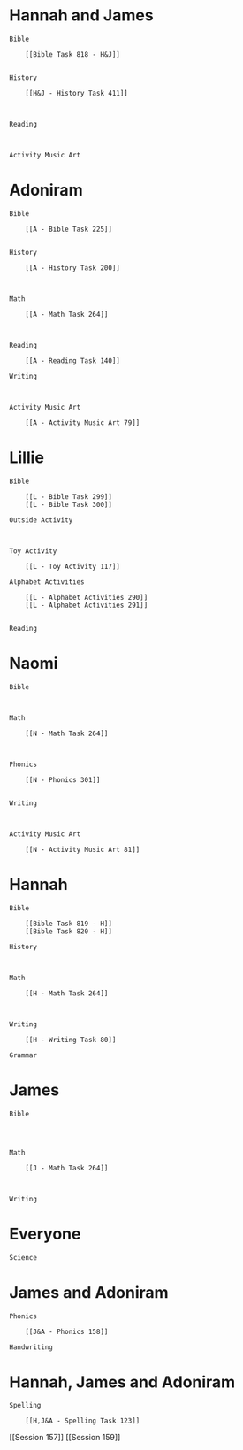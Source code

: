 # Hannah and James

	Bible

		[[Bible Task 818 - H&J]]
		

	History

		[[H&J - History Task 411]]
		
		

	Reading

		

	Activity Music Art

		
# Adoniram

	Bible

		[[A - Bible Task 225]]
		

	History

		[[A - History Task 200]]
		
		

	Math

		[[A - Math Task 264]]
		
		

	Reading

		[[A - Reading Task 140]]

	Writing

		

	Activity Music Art

		[[A - Activity Music Art 79]]

# Lillie

	Bible

		[[L - Bible Task 299]]
		[[L - Bible Task 300]]

	Outside Activity

		

	Toy Activity

		[[L - Toy Activity 117]]

	Alphabet Activities

		[[L - Alphabet Activities 290]]
		[[L - Alphabet Activities 291]]
		

	Reading

		

# Naomi

	Bible

		

	Math

		[[N - Math Task 264]]
		
		

	Phonics

		[[N - Phonics 301]]
		

	Writing

		

	Activity Music Art

		[[N - Activity Music Art 81]]

# Hannah

	Bible

		[[Bible Task 819 - H]]
		[[Bible Task 820 - H]]

	History

		

	Math

		[[H - Math Task 264]]
		
		

	Writing

		[[H - Writing Task 80]]

	Grammar

		
		
		
# James

	Bible

		
		

	Math

		[[J - Math Task 264]]
		
		

	Writing

		

# Everyone

	Science

		
		
# James and Adoniram

	Phonics

		[[J&A - Phonics 158]]

	Handwriting

		
# Hannah, James and Adoniram

	Spelling

		[[H,J&A - Spelling Task 123]]


[[Session 157]]
[[Session 159]]
